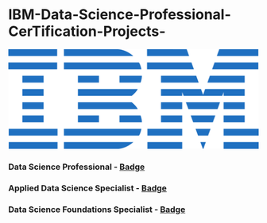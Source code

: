 # IBM-Data-Science-Professional-CerTification-Projects-
![Certification](https://github.com/skbhere/IBM-Data-Science-Professional-CerTification-Projects-/blob/master/images/1280px-IBM_logo.svg.png)
### Data Science Professional - [Badge](https://www.youracclaim.com/badges/4fc42dcb-4fb2-44f1-8dc5-a11f392d198d/public_url)
### Applied Data Science Specialist - [Badge](https://www.youracclaim.com/badges/527089c0-9d6e-4aa9-9e2b-8a40bdfde978/public_url)
### Data Science Foundations Specialist - [Badge](https://www.youracclaim.com/badges/4fc42dcb-4fb2-44f1-8dc5-a11f392d198d/public_url)
